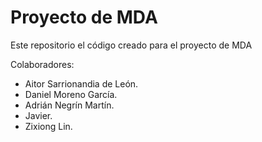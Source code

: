 # Proyecto de MDA

Este repositorio el código creado para el proyecto de MDA

Colaboradores:

- Aitor Sarrionandia de León.
- Daniel Moreno García.
- Adrián Negrín Martín.
- Javier.
- Zixiong Lin.
